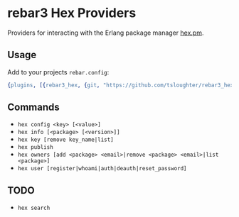 rebar3 Hex Providers
=========================

Providers for interacting with the Erlang package manager [hex.pm](https://hex.pm/).


Usage
------

Add to your projects `rebar.config`:

```erlang
{plugins, [{rebar3_hex, {git, "https://github.com/tsloughter/rebar3_hex.git", {branch, "master"}}}]}.
```

Commands
--------

* `hex config <key> [<value>]`
* `hex info [<package> [<version>]]`
* `hex key [remove key_name|list]`
* `hex publish`
* `hex owners [add <package> <email>|remove <package> <email>|list <package>]`
* `hex user [register|whoami|auth|deauth|reset_password]`


TODO
----

* `hex search`

